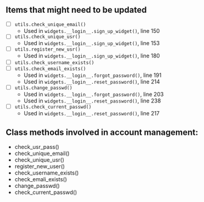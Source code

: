 ## Items that might need to be updated
- [ ] `utils.check_unique_email()`
  - Used in `widgets.__login__.sign_up_widget()`, line 150
- [ ] `utils.check_unique_usr()`
  - Used in `widgets.__login__.sign_up_widget()`, line 153
- [ ] `utils.register_new_usr()`
  - Used in `widgets.__login__.sign_up_widget()`, line 180
- [ ] `utils.check_username_exists()`
- [ ] `utils.check_email_exists()`
  - Used in `widgets.__login__.forgot_password()`, line 191
  - Used in `widgets.__login__.reset_password()`, line 214
- [ ] `utils.change_passwd()`
  - Used in `widgets.__login__.forgot_password()`, line 203
  - Used in `widgets.__login__.reset_password()`, line 238
- [ ] `utils.check_current_passwd()`
  - Used in `widgets.__login__.reset_password()`, line 217
<!-- - [ ] `widgets.__login__.build_login_ui()`, line 314, 334, 339 -->



## Class methods involved in account management:
- check_usr_pass()
- check_unique_email()
- check_unique_usr()
- register_new_user()
- check_username_exists()
- check_emali_exists()
- change_passwd()
- check_current_passwd()